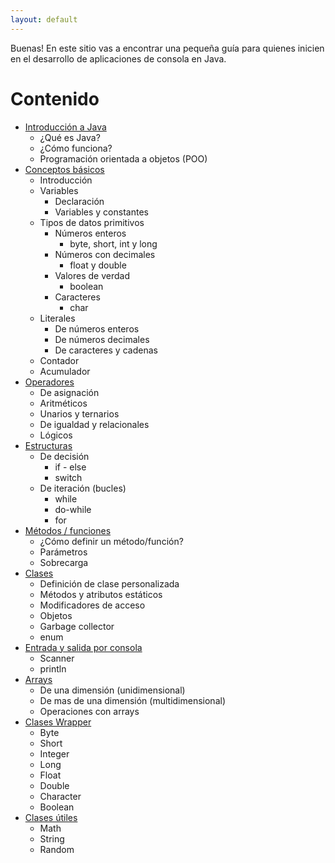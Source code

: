 ```yaml
---
layout: default
---
```


Buenas! En este sitio vas a encontrar una pequeña guía para quienes inicien en el desarrollo de aplicaciones de consola en Java.

# Contenido

- [Introducción a Java](./content/introduccion-a-java.html)
  - ¿Qué es Java?
  - ¿Cómo funciona?
  - Programación orientada a objetos (POO)
- [Conceptos básicos](./content/conceptos-basicos.html)
  - Introducción
  - Variables
    - Declaración
    - Variables y constantes
  - Tipos de datos primitivos
    - Números enteros
      - byte, short, int y long
    - Números con decimales
      - float y double
    - Valores de verdad
      - boolean
    - Caracteres
      - char
  - Literales
    - De números enteros
    - De números decimales
    - De caracteres y cadenas
  - Contador
  - Acumulador
- [Operadores](./content/operadores.html)
  - De asignación
  - Aritméticos
  - Unarios y ternarios
  - De igualdad y relacionales
  - Lógicos
- [Estructuras](./content/estructuras.html)
  - De decisión
    - if - else
    - switch
  - De iteración (bucles)
    - while
    - do-while
    - for
- [Métodos / funciones](./content/metodos.html)
  - ¿Cómo definir un método/función? 
  - Parámetros
  - Sobrecarga
- [Clases](./content/clases.html)
  - Definición de clase personalizada
  - Métodos y atributos estáticos
  - Modificadores de acceso
  - Objetos
  - Garbage collector
  - enum
- [Entrada y salida por consola](./content/entrada-y-salida-por-consola.html)
  - Scanner
  - println
- [Arrays](./content/arrays.html)
  - De una dimensión (unidimensional)
  - De mas de una dimensión (multidimensional)
  - Operaciones con arrays
- [Clases Wrapper](./content/clases-wrapper.html)
  - Byte
  - Short
  - Integer
  - Long
  - Float
  - Double
  - Character
  - Boolean
- [Clases útiles](./content/clases-utiles.html)
  - Math
  - String
  - Random